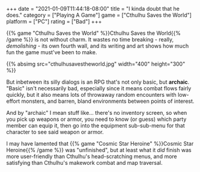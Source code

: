 +++
date = "2021-01-09T11:44:18-08:00"
title = "I kinda doubt that he does."
category = ["Playing A Game"]
game = ["Cthulhu Saves the World"]
platform = ["PC"]
rating = ["Bad"]
+++

{{% game "Cthulhu Saves the World" %}}Cthulhu Saves the World{{% /game %}} is not without charm.  It wastes no time breaking - really, <i>demolishing</i> - its own fourth wall, and its writing and art shows how much fun the game must've been to make.

{{% absimg src="cthulhusavestheworld.jpg" width="400" height="300" %}}

But inbetween its silly dialogs is an RPG that's not only basic, but <b>archaic</b>.  "Basic" isn't necessarily bad, especially since it means combat flows fairly quickly, but it also means lots of throwaway random encounters with low-effort monsters, and barren, bland environments between points of interest.

And by "archaic" I mean stuff like... there's no inventory screen, so when you pick up weapons or armor, you need to know (or guess) which party member can equip it, then go into the equipment sub-sub-menu for that character to see said weapon or armor.

I may have lamented that {{% game "Cosmic Star Heroine" %}}Cosmic Star Heroine{{% /game %}} was "unfinished", but at least what it <i>did</i> finish was more user-friendly than Cthulhu's head-scratching menus, and more satisfying than Cthulhu's makework combat and map traversal.
